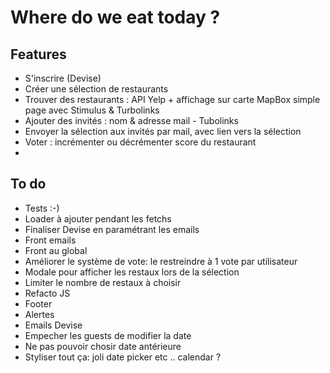 
# Where do we eat today ?

## Features
 - S'inscrire (Devise)
 - Créer une sélection de restaurants
 - Trouver des restaurants : API Yelp + affichage sur  carte MapBox simple page avec Stimulus & Turbolinks
 - Ajouter des invités : nom & adresse mail - Tubolinks
 - Envoyer la sélection aux invités par mail, avec lien vers la sélection
 - Voter : incrémenter ou décrémenter score du restaurant
 -
## To do
- Tests :-)
- Loader à ajouter pendant les fetchs
- Finaliser Devise en paramétrant les emails
- Front emails
- Front au global
- Améliorer le système de vote: le restreindre à 1 vote par utilisateur
- Modale pour afficher les restaux lors de la sélection
- Limiter le nombre de restaux à choisir
- Refacto JS
- Footer
- Alertes
- Emails Devise
- Empecher les guests de modifier la date
- Ne pas pouvoir chosir date antérieure
- Styliser tout ça:  joli date picker etc .. calendar ?
